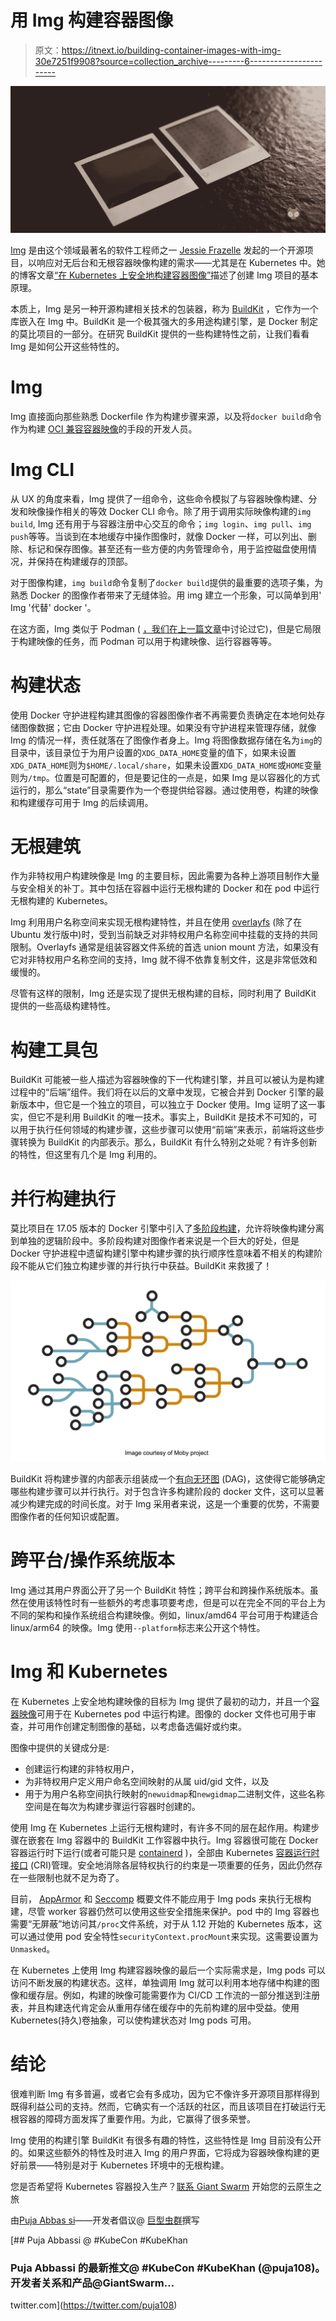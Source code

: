 # 用 Img 构建容器图像

> 原文：<https://itnext.io/building-container-images-with-img-30e7251f9908?source=collection_archive---------6----------------------->

![](img/a1ad524cc02467694764bea57d159d6c.png)

[Img](https://github.com/genuinetools/img) 是由这个领域最著名的软件工程师之一 [Jessie Frazelle](https://twitter.com/jessfraz?lang=en) 发起的一个开源项目，以响应对无后台和无根容器映像构建的需求——尤其是在 Kubernetes 中。她的博客文章[“在 Kubernetes 上安全地构建容器图像”](https://blog.jessfraz.com/post/building-container-images-securely-on-kubernetes/)描述了创建 Img 项目的基本原理。

本质上，Img 是另一种开源构建相关技术的包装器，称为 [BuildKit](https://github.com/moby/buildkit) ，它作为一个库嵌入在 Img 中。BuildKit 是一个极其强大的多用途构建引擎，是 Docker 制定的莫比项目的一部分。在研究 BuildKit 提供的一些构建特性之前，让我们看看 Img 是如何公开这些特性的。

# Img

Img 直接面向那些熟悉 Dockerfile 作为构建步骤来源，以及将`docker build`命令作为构建 [OCI 兼容容器映像](https://github.com/opencontainers/image-spec/blob/master/spec.md#image-format-specification)的手段的开发人员。

# Img CLI

从 UX 的角度来看，Img 提供了一组命令，这些命令模拟了与容器映像构建、分发和映像操作相关的等效 Docker CLI 命令。除了用于调用实际映像构建的`img build`, Img 还有用于与容器注册中心交互的命令；`img login`、`img pull`、`img push`等等。当谈到在本地缓存中操作图像时，就像 Docker 一样，可以列出、删除、标记和保存图像。甚至还有一些方便的内务管理命令，用于监控磁盘使用情况，并保持在构建缓存的顶部。

对于图像构建，`img build`命令复制了`docker build`提供的最重要的选项子集，为熟悉 Docker 的图像作者带来了无缝体验。用 img 建立一个形象，可以简单到用' Img '代替' docker '。

在这方面，Img 类似于 Podman ( [，我们在上一篇文章](https://blog.giantswarm.io/building-container-images-with-podman-and-buildah/)中讨论过它)，但是它局限于构建映像的任务，而 Podman 可以用于构建映像、运行容器等等。

# 构建状态

使用 Docker 守护进程构建其图像的容器图像作者不再需要负责确定在本地何处存储图像数据；它由 Docker 守护进程处理。如果没有守护进程来管理存储，就像 Img 的情况一样，责任就落在了图像作者身上。Img 将图像数据存储在名为`img`的目录中，该目录位于为用户设置的`XDG_DATA_HOME`变量的值下，如果未设置`XDG_DATA_HOME`则为`$HOME/.local/share`，如果未设置`XDG_DATA_HOME`或`HOME`变量则为`/tmp`。位置是可配置的，但是要记住的一点是，如果 Img 是以容器化的方式运行的，那么“state”目录需要作为一个卷提供给容器。通过使用卷，构建的映像和构建缓存可用于 Img 的后续调用。

# 无根建筑

作为非特权用户构建映像是 Img 的主要目标，因此需要为各种上游项目制作大量与安全相关的补丁。其中包括在容器中运行无根构建的 Docker 和在 pod 中运行无根构建的 Kubernetes。

Img 利用用户名称空间来实现无根构建特性，并且在使用 [overlayfs](https://git.kernel.org/pub/scm/linux/kernel/git/torvalds/linux.git/tree/Documentation/filesystems/overlayfs.txt) (除了在 Ubuntu 发行版中)时，受到当前缺乏对非特权用户名称空间中挂载的支持的共同限制。Overlayfs 通常是组装容器文件系统的首选 union mount 方法，如果没有它对非特权用户名称空间的支持，Img 就不得不依靠复制文件，这是非常低效和缓慢的。

尽管有这样的限制，Img 还是实现了提供无根构建的目标，同时利用了 BuildKit 提供的一些高级构建特性。

# 构建工具包

BuildKit 可能被一些人描述为容器映像的下一代构建引擎，并且可以被认为是构建过程中的“后端”组件。我们将在以后的文章中发现，它被合并到 Docker 引擎的最新版本中，但它是一个独立的项目，可以独立于 Docker 使用。Img 证明了这一事实，但它不是利用 BuildKit 的唯一技术。事实上，BuildKit 是技术不可知的，可以用于执行任何领域的构建步骤，这些步骤可以使用“前端”来表示，前端将这些步骤转换为 BuildKit 的内部表示。那么，BuildKit 有什么特别之处呢？有许多创新的特性，但这里有几个是 Img 利用的。

# 并行构建执行

莫比项目在 17.05 版本的 Docker 引擎中引入了[多阶段构建](https://docs.docker.com/develop/develop-images/multistage-build/)，允许将映像构建分离到单独的逻辑阶段中。多阶段构建对图像作者来说是一个巨大的好处，但是 Docker 守护进程中遗留构建引擎中构建步骤的执行顺序性意味着不相关的构建阶段不能从它们独立构建步骤的并行执行中获益。BuildKit 来救援了！

![](img/57efd0bb19b278b9fe4eeb82856877ac.png)

BuildKit 将构建步骤的内部表示组装成一个[有向无环图](https://en.wikipedia.org/wiki/Directed_acyclic_graph) (DAG)，这使得它能够确定哪些构建步骤可以并行执行。对于包含许多构建阶段的 docker 文件，这可以显著减少构建完成的时间长度。对于 Img 采用者来说，这是一个重要的优势，不需要图像作者的任何知识或配置。

# 跨平台/操作系统版本

Img 通过其用户界面公开了另一个 BuildKit 特性；跨平台和跨操作系统版本。虽然在使用该特性时有一些额外的考虑事项要考虑，但是可以在完全不同的平台上为不同的架构和操作系统组合构建映像。例如，linux/amd64 平台可用于构建适合 linux/arm64 的映像。Img 使用`--platform`标志来公开这个特性。

# Img 和 Kubernetes

在 Kubernetes 上安全地构建映像的目标为 Img 提供了最初的动力，并且一个[容器映像](https://r.j3ss.co/repo/img/tags)可用于在 Kubernetes pod 中运行构建。图像的 docker 文件也可用于审查，并可用作创建定制图像的基础，以考虑备选偏好或约束。

图像中提供的关键成分是:

*   创建运行构建的非特权用户，
*   为非特权用户定义用户命名空间映射的从属 uid/gid 文件，以及
*   用于为用户名称空间执行映射的`newuidmap`和`newgidmap`二进制文件，这些名称空间是在每次为构建步骤运行容器时创建的。

使用 Img 在 Kubernetes 上运行无根构建时，有许多不同的层在起作用。构建步骤在嵌套在 Img 容器中的 BuildKit 工作容器中执行。Img 容器很可能在 Docker 容器运行时下运行(或者可能只是 [containerd](https://containerd.io/) )，全部由 Kubernetes [容器运行时接口](https://github.com/kubernetes/community/blob/master/contributors/devel/sig-node/container-runtime-interface.md) (CRI)管理。安全地消除各层特权执行的约束是一项重要的任务，因此仍然存在一些限制也就不足为奇了。

目前， [AppArmor](https://kubernetes.io/docs/tutorials/clusters/apparmor/) 和 [Seccomp](https://kubernetes.io/docs/concepts/policy/pod-security-policy/#seccomp) 概要文件不能应用于 Img pods 来执行无根构建，尽管 worker 容器仍然可以使用这些安全措施来保护。pod 中的 Img 容器也需要“无屏蔽”地访问其`/proc`文件系统，对于从 1.12 开始的 Kubernetes 版本，这可以通过使用 pod 安全特性`securityContext.procMount`来实现。这需要设置为`Unmasked`。

在 Kubernetes 上使用 Img 构建容器映像的最后一个实际需求是，Img pods 可以访问不断发展的构建状态。这样，单独调用 Img 就可以利用本地存储中构建的图像和缓存层。例如，构建的映像可能需要作为 CI/CD 工作流的一部分推送到注册表，并且构建迭代肯定会从重用存储在缓存中的先前构建的层中受益。使用 Kubernetes(持久)卷抽象，可以使构建状态对 Img pods 可用。

# 结论

很难判断 Img 有多普遍，或者它会有多成功，因为它不像许多开源项目那样得到既得利益公司的支持。然而，它确实有一个活跃的社区，而且该项目在打破运行无根容器的障碍方面发挥了重要作用。为此，它赢得了很多荣誉。

Img 使用的构建引擎 BuildKit 有很多有趣的特性，这些特性是 Img 目前没有公开的。如果这些额外的特性及时进入 Img 的用户界面，它将成为容器映像构建的更好前景——特别是对于 Kubernetes 环境中的无根构建。

您是否希望将 Kubernetes 容器投入生产？[联系 Giant Swarm](https://www.giantswarm.io/contact) 开始您的云原生之旅

由[Puja Abbas si](https://twitter.com/puja108)——开发者倡议@ [巨型虫群](https://giantswarm.io/)撰写

[](https://twitter.com/puja108) [## Puja Abbassi @ #KubeCon #KubeKhan

### Puja Abbassi 的最新推文@ #KubeCon #KubeKhan (@puja108)。开发者关系和产品@GiantSwarm…

twitter.com](https://twitter.com/puja108)